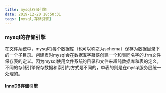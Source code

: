 ```yaml
---
title: mysql存储引擎
date: 2019-12-20 18:50:31
tags: [mysql,存储引擎]
---
```

### mysql的存储引擎
在文件系统中，mysql将每个数据库（也可以称之为schema）保存为数据目录下的一个子目录。创建表时mysql会在数据库字幕侠创建一个和表同名字的.frm文件保存表的定义。因为mysql使用文件系统的目录和文件来超纯数据库和表的定义，不同的存储引擎保存数据和索引的方式是不同的，单表的则是在mysql服务层统一处理的。

#### InnoDB存储引擎